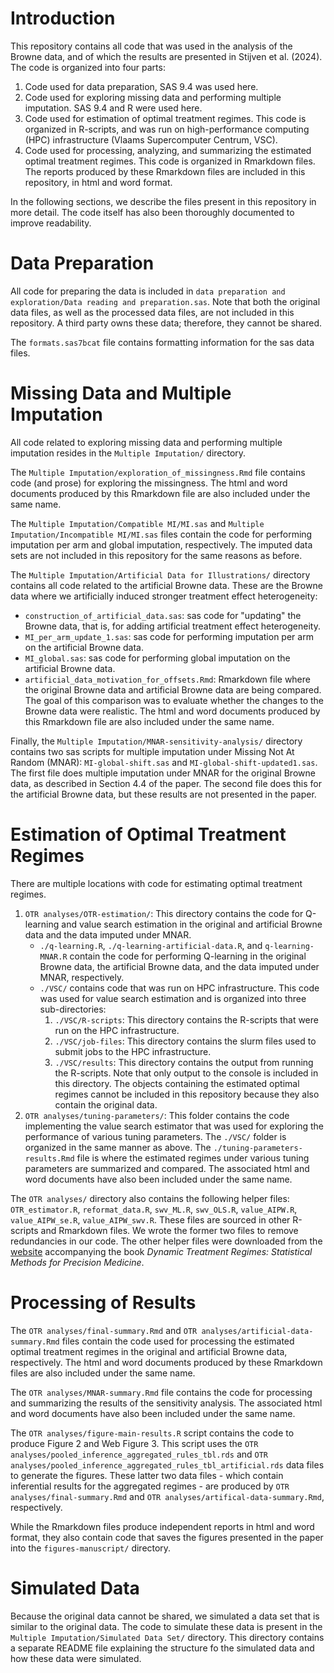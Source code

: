# Introduction

This repository contains all code that was used in the analysis of the Browne
data, and of which the results are presented in Stijven et al. (2024). The code 
is organized into four parts:

1. Code used for data preparation, SAS 9.4 was used here. 
2. Code used for exploring missing data and performing multiple imputation. SAS 
9.4 and R were used here.
3. Code used for estimation of optimal treatment regimes. This code is organized
in R-scripts, and was run on high-performance computing (HPC) infrastructure
(Vlaams Supercomputer Centrum, VSC).
4. Code used for processing, analyzing, and summarizing the estimated optimal
treatment regimes. This code is organized in Rmarkdown files. The reports produced
by these Rmarkdown files are included in this repository, in html and word
format.

In the following sections, we describe the files present in this repository in
more detail. The code itself has also been thoroughly documented to
improve readability.

# Data Preparation

All code for preparing the data is included in `data preparation and
exploration/Data reading and preparation.sas`. Note that both the original data
files, as well as the processed data files, are not included in this repository.
A third party owns these data; therefore, they cannot be shared.

The `formats.sas7bcat` file contains formatting information for the sas data 
files. 

# Missing Data and Multiple Imputation

All code related to exploring missing data and performing multiple imputation resides
in the `Multiple Imputation/` directory. 

The `Multiple Imputation/exploration_of_missingness.Rmd` file contains code (and
prose) for exploring the missingness. The html and word documents produced by this
Rmarkdown file are also included under the same name.

The `Multiple Imputation/Compatible MI/MI.sas` and `Multiple
Imputation/Incompatible MI/MI.sas` files contain the code for performing
imputation per arm and global imputation, respectively. 
The imputed data sets are not included in this repository for the same reasons as before.

The `Multiple Imputation/Artificial Data for Illustrations/` directory contains 
all code related to the artificial Browne data. These are the Browne data where
we artificially induced stronger treatment effect heterogeneity:

* `construction_of_artificial_data.sas`: sas code for "updating" the Browne data,
that is, for adding artificial treatment effect heterogeneity.
* `MI_per_arm_update_1.sas`: sas code for performing imputation per arm on the artificial
Browne data.
* `MI_global.sas`: sas code for performing global imputation on the artificial 
Browne data.
* `artificial_data_motivation_for_offsets.Rmd`: Rmarkdown file where the original
Browne data and artificial Browne data are being compared. The goal of this comparison
was to evaluate whether the changes to the Browne data were realistic. The html and word documents
produced by this Rmarkdown file are also included under the same name.

Finally, the `Multiple Imputation/MNAR-sensitivity-analysis/` directory contains two sas
scripts for multiple imputation under Missing Not At Random (MNAR): `MI-global-shift.sas` and `MI-global-shift-updated1.sas`.
The first file does multiple imputation under MNAR for the original Browne data, as described in 
Section 4.4 of the paper. The second file does this for the artificial Browne data, but these results 
are not presented in the paper.


# Estimation of Optimal Treatment Regimes

There are multiple locations with code for estimating optimal treatment regimes. 

1. `OTR analyses/OTR-estimation/`: This directory contains the code for Q-learning 
and value search estimation in the original and artificial Browne 
data and the data imputed under MNAR. 
    - `./q-learning.R`, `./q-learning-artificial-data.R`, and `q-learning-MNAR.R` contain the code for 
    performing Q-learning in the original Browne data, the artificial Browne data,
    and the data imputed under MNAR, respectively.
    - `./VSC/` contains code that was run on HPC infrastructure. This code was used 
    for value search estimation and is organized into three sub-directories:
        1. `./VSC/R-scripts`: This directory contains the R-scripts that were 
        run on the HPC infrastructure.
        2. `./VSC/job-files`: This directory contains the slurm files used
        to submit jobs to the HPC infrastructure. 
        3. `./VSC/results`: This directory contains the output from running the 
        R-scripts.
        Note that only output to the console is included in this directory. The 
        objects containing the estimated optimal regimes cannot be included in
        this repository because they also contain the original data.
2. `OTR analyses/tuning-parameters/`: This folder contains the code implementing 
the value search estimator that was used for exploring the performance of various
tuning parameters. The `./VSC/` folder is organized in the same manner as above.
The `./tuning-parameters-results.Rmd` file is where the estimated regimes under
various tuning parameters are summarized and compared. The associated html and word
documents have also been included under the same name.

The `OTR analyses/` directory also contains the following helper files:
`OTR_estimator.R`, `reformat_data.R`, `swv_ML.R`, `swv_OLS.R`, `value_AIPW.R`,
`value_AIPW_se.R`, `value_AIPW_swv.R`. These files are sourced in other R-scripts
and Rmarkdown files. We wrote the former two files to remove redundancies in our code.
The other helper files were downloaded from the [website](https://laber-labs.com/dtr-book/booktoc.html) accompanying the book
*Dynamic Treatment Regimes: Statistical Methods for Precision Medicine*.

 
  
# Processing of Results

The `OTR analyses/final-summary.Rmd` and `OTR analyses/artificial-data-summary.Rmd` files
contain the code used for processing the estimated optimal treatment regimes in the 
original and artificial Browne data, respectively. The html and word documents produced 
by these Rmarkdown files are also included under the same name.

The `OTR analyses/MNAR-summary.Rmd` file contains the code for processing and summarizing the 
results of the sensitivity analysis. The associated html and word documents 
have also been included under the same name.

The `OTR analyses/figure-main-results.R` script contains the code to produce Figure 2 and 
Web Figure 3. This script uses the `OTR analyses/pooled_inference_aggregated_rules_tbl.rds` and
`OTR analyses/pooled_inference_aggregated_rules_tbl_artificial.rds` data files to generate the figures. 
These latter two data files - which contain inferential results for the aggregated regimes - are produced 
by `OTR analyses/final-summary.Rmd` and `OTR analyses/artifical-data-summary.Rmd`, respectively.

While the Rmarkdown files produce independent reports in html and word format, they also contain code
that saves the figures presented in the paper into the `figures-manuscript/`
directory.

# Simulated Data

Because the original data cannot be shared, we simulated a data set that is
similar to the original data. The code to simulate these data is present in the
`Multiple Imputation/Simulated Data Set/` directory. This directory contains a
separate README file explaining the structure fo the simulated data and how
these data were simulated.

